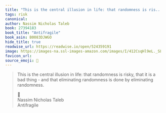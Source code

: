 ```yaml
---
title: "This is the central illusion in life: that randomness is ris..."
tags: risk
canonical: 
author: Nassim Nicholas Taleb
book: 27394183
book_title: "Antifragile"
book_asin: B0083DJWGO
hide_title: true
readwise_url: https://readwise.io/open/524359191
image: https://images-na.ssl-images-amazon.com/images/I/412CsqHl9eL._SL200_.jpg
favicon_url: 
source_emoji: 📕
---
```


> This is the central illusion in life: that randomness is risky, that it is a bad thing - and that eliminating randomness is done by eliminating randomness.
> <div class="quoteback-footer"><div class="quoteback-avatar"><span class="mini-emoji"> 📕</span></div><div class="quoteback-metadata"><div class="metadata-inner"><span style="display:none">FROM:</span><div aria-label="Nassim Nicholas Taleb" class="quoteback-author"> Nassim Nicholas Taleb</div><div aria-label="Antifragile" class="quoteback-title"> Antifragile</div></div></div></div>